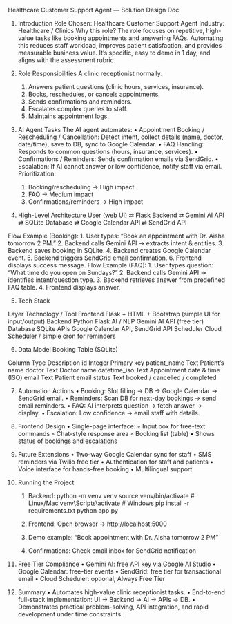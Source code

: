 Healthcare Customer Support Agent — Solution Design Doc
1. Introduction
Role Chosen: Healthcare Customer Support Agent
Industry: Healthcare / Clinics
Why this role?
The role focuses on repetitive, high-value tasks like booking appointments and answering FAQs. Automating this reduces staff workload, improves patient satisfaction, and provides measurable business value. It’s specific, easy to demo in 1 day, and aligns with the assessment rubric.
2. Role Responsibilities
A clinic receptionist normally:
    1. Answers patient questions (clinic hours, services, insurance).
    2. Books, reschedules, or cancels appointments.
    3. Sends confirmations and reminders.
    4. Escalates complex queries to staff.
    5. Maintains appointment logs.
3. AI Agent Tasks
The AI agent automates:
    • Appointment Booking / Rescheduling / Cancellation: Detect intent, collect details (name, doctor, date/time), save to DB, sync to Google Calendar.
    • FAQ Handling: Responds to common questions (hours, insurance, services).
    • Confirmations / Reminders: Sends confirmation emails via SendGrid.
    • Escalation: If AI cannot answer or low confidence, notify staff via email.
Prioritization:
    1. Booking/rescheduling → High impact
    2. FAQ → Medium impact
    3. Confirmations/reminders → High impact

4. High-Level Architecture
User (web UI)  ⇄  Flask Backend  ⇄  Gemini AI API
                                ⇄  SQLite Database
                                ⇄  Google Calendar API
                                ⇄  SendGrid API

Flow Example (Booking):
    1. User types: “Book an appointment with Dr. Aisha tomorrow 2 PM.”
    2. Backend calls Gemini API → extracts intent & entities.
    3. Backend saves booking in SQLite.
    4. Backend creates Google Calendar event.
    5. Backend triggers SendGrid email confirmation.
    6. Frontend displays success message.
Flow Example (FAQ):
    1. User types question: “What time do you open on Sundays?”
    2. Backend calls Gemini API → identifies intent/question type.
    3. Backend retrieves answer from predefined FAQ table.
    4. Frontend displays answer.
       
5. Tech Stack


Layer
Technology / Tool
Frontend
Flask + HTML + Bootstrap (simple UI for input/output)
Backend
Python Flask
AI / NLP
Gemini AI API (free tier)
Database
SQLite
APIs
Google Calendar API, SendGrid API
Scheduler
Cloud Scheduler / simple cron for reminders




6. Data Model
Booking Table (SQLite)


Column         Type        Description
id             Integer     Primary key
patient_name   Text        Patient’s name
doctor         Text        Doctor name
datetime_iso   Text        Appointment date & time (ISO)
email          Text        Patient email
status         Text        booked / cancelled / completed



7. Automation Actions
    • Booking: Slot filling → DB → Google Calendar → SendGrid email.
    • Reminders: Scan DB for next-day bookings → send email reminders.
    • FAQ: AI interprets question → fetch answer → display.
    • Escalation: Low confidence → email staff with details.
8. Frontend Design
    • Single-page interface:
        ◦ Input box for free-text commands
        ◦ Chat-style response area
        ◦ Booking list (table)
    • Shows status of bookings and escalations

9. Future Extensions
    • Two-way Google Calendar sync for staff
    • SMS reminders via Twilio free tier
    • Authentication for staff and patients
    • Voice interface for hands-free booking
    • Multilingual support
      
10. Running the Project
    1. Backend:
            python -m venv venv
	source venv/bin/activate  # Linux/Mac
	venv\Scripts\activate     # Windows
	pip install -r requirements.txt
	python app.py

    2. Frontend: Open browser → http://localhost:5000
    3. Demo example: “Book appointment with Dr. Aisha tomorrow 2 PM”
    4. Confirmations: Check email inbox for SendGrid notification
       
11. Free Tier Compliance
    • Gemini AI: free API key via Google AI Studio
    • Google Calendar: free-tier events
    • SendGrid: free tier for transactional email
    • Cloud Scheduler: optional, Always Free Tier

12. Summary
    • Automates high-value clinic receptionist tasks.
    • End-to-end full-stack implementation: UI → Backend → AI → APIs → DB.
    • Demonstrates practical problem-solving, API integration, and rapid development under time constraints.
